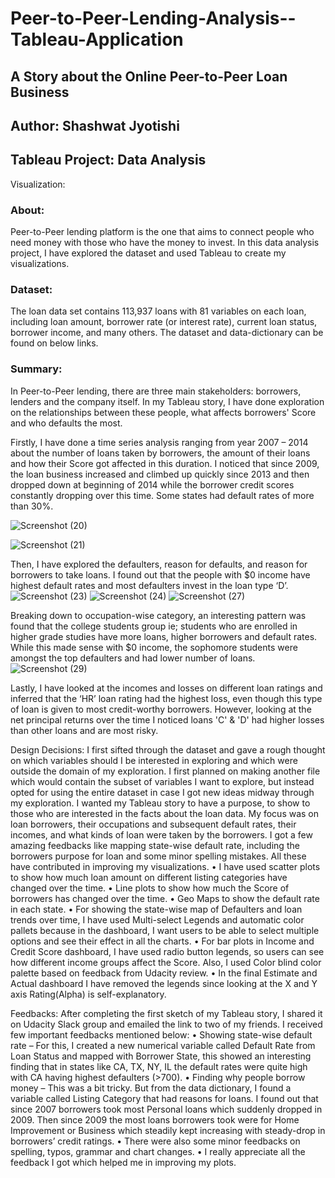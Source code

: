 # Peer-to-Peer-Lending-Analysis--Tableau-Application
## A Story about the Online Peer-to-Peer Loan Business
## Author: Shashwat Jyotishi 	
## Tableau Project: Data Analysis
Visualization: 

### About:
Peer-to-Peer lending platform is the one that aims to connect people who need money with those who have the money to invest. In this data analysis project, I have explored the dataset and used Tableau to create my visualizations.

### Dataset:
The loan data set contains 113,937 loans with 81 variables on each loan, including loan amount, borrower rate (or interest rate), current loan status, borrower income, and many others. The dataset and data-dictionary can be found on below links. 

### Summary:
In Peer-to-Peer lending, there are three main stakeholders: borrowers, lenders and the company itself. In my Tableau story, I have done exploration on the relationships between these people, what affects borrowers' Score and who defaults the most. 

Firstly, I have done a time series analysis ranging from year 2007 – 2014 about the number of loans taken by borrowers, the amount of their loans and how their Score got affected in this duration. I noticed that since 2009, the loan business increased and climbed up quickly since 2013 and then dropped down at beginning of 2014 while the borrower credit scores constantly dropping over this time. Some states had default rates of more than 30%.

![Screenshot (20)](https://user-images.githubusercontent.com/73714933/100597691-c19b8980-3323-11eb-9a1f-64946edfc693.png)

![Screenshot (21)](https://user-images.githubusercontent.com/73714933/100597695-c3654d00-3323-11eb-9a1a-c80e18ce21ed.png)

Then, I have explored the defaulters, reason for defaults, and reason for borrowers to take loans. I found out that the people with $0 income have highest default rates and most defaulters invest in the loan type ‘D’. 
![Screenshot (23)](https://user-images.githubusercontent.com/73714933/100600458-52c02f80-3327-11eb-9d98-7a634be9ac72.png)
![Screenshot (24)](https://user-images.githubusercontent.com/73714933/100600467-5489f300-3327-11eb-8c93-11cd529647d6.png)
![Screenshot (27)](https://user-images.githubusercontent.com/73714933/100600471-55bb2000-3327-11eb-918f-04006255774e.png)

Breaking down to occupation-wise category, an interesting pattern was found that the college students group ie; students who are enrolled in higher grade studies have more loans, higher borrowers and default rates. While this made sense with $0 income, the sophomore students were amongst the top defaulters and had lower number of loans. 
![Screenshot (29)](https://user-images.githubusercontent.com/73714933/100600473-5653b680-3327-11eb-9130-26ea5a37e3ad.png)



Lastly, I have looked at the incomes and losses on different loan ratings and inferred that the ‘HR’ loan rating had the highest loss, even though this type of loan is given to most credit-worthy borrowers. However, looking at the net principal returns over the time I noticed loans 'C' & 'D' had higher losses than other loans and are most risky.



Design Decisions:
I first sifted through the dataset and gave a rough thought on which variables should I be interested in exploring and which were outside the domain of my exploration. I first planned on making another file which would contain the subset of variables I want to explore, but instead opted for using the entire dataset in case I got new ideas midway through my exploration.
I wanted my Tableau story to have a purpose, to show to those who are interested in the facts about the loan data. My focus was on loan borrowers, their occupations and subsequent default rates, their incomes, and what kinds of loan were taken by the borrowers. I got a few amazing feedbacks like mapping state-wise default rate, including the borrowers purpose for loan and some minor spelling mistakes. All these have contributed in improving my visualizations.
•	I have used scatter plots to show how much loan amount on different listing categories have changed over the time.
•	Line plots to show how much the Score of borrowers has changed over the time.
•	Geo Maps to show the default rate in each state.
•	For showing the state-wise map of Defaulters and loan trends over time, I have used Multi-select Legends and automatic color pallets because in the dashboard, I want users to be able to select multiple options and see their effect in all the charts.
•	For bar plots in Income and Credit Score dashboard, I have used radio button legends, so users can see how different income groups affect the Score. Also, I used Color blind color palette based on feedback from Udacity review.
•	In the final Estimate and Actual dashboard I have removed the legends since looking at the X and Y axis Rating(Alpha) is self-explanatory.

Feedbacks:
After completing the first sketch of my Tableau story, I shared it on Udacity Slack group and emailed the link to two of my friends. I received few important feedbacks mentioned below:
•	Showing state-wise default rate – For this, I created a new numerical variable called Default Rate from Loan Status and mapped with Borrower State, this showed an interesting finding that in states like CA, TX, NY, IL the default rates were quite high with CA having highest defaulters (>700).
•	Finding why people borrow money – This was a bit tricky. But from the data dictionary, I found a variable called Listing Category that had reasons for loans. I found out that since 2007 borrowers took most Personal loans which suddenly dropped in 2009. Then since 2009 the most loans borrowers took were for Home Improvement or Business which steadily kept increasing with steady-drop in borrowers’ credit ratings.
•	There were also some minor feedbacks on spelling, typos, grammar and chart changes.
•	I really appreciate all the feedback I got which helped me in improving my plots.
